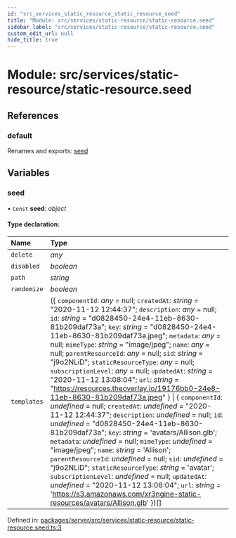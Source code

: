 ```yaml
---
id: "src_services_static_resource_static_resource_seed"
title: "Module: src/services/static-resource/static-resource.seed"
sidebar_label: "src/services/static-resource/static-resource.seed"
custom_edit_url: null
hide_title: true
---
```


# Module: src/services/static-resource/static-resource.seed

## References

### default

Renames and exports: [seed](src_services_static_resource_static_resource_seed.md#seed)

## Variables

### seed

• `Const` **seed**: *object*

#### Type declaration:

Name | Type |
:------ | :------ |
`delete` | *any* |
`disabled` | *boolean* |
`path` | *string* |
`randomize` | *boolean* |
`templates` | ({ `componentId`: *any* = null; `createdAt`: *string* = "2020-11-12 12:44:37"; `description`: *any* = null; `id`: *string* = "d0828450-24e4-11eb-8630-81b209daf73a"; `key`: *string* = "d0828450-24e4-11eb-8630-81b209daf73a.jpeg"; `metadata`: *any* = null; `mimeType`: *string* = "image/jpeg"; `name`: *any* = null; `parentResourceId`: *any* = null; `sid`: *string* = "j9o2NLiD"; `staticResourceType`: *any* = null; `subscriptionLevel`: *any* = null; `updatedAt`: *string* = "2020-11-12 13:08:04"; `url`: *string* = "https://resources.theoverlay.io/19176bb0-24e8-11eb-8630-81b209daf73a.jpeg" } \| { `componentId`: *undefined* = null; `createdAt`: *undefined* = "2020-11-12 12:44:37"; `description`: *undefined* = null; `id`: *undefined* = "d0828450-24e4-11eb-8630-81b209daf73a"; `key`: *string* = 'avatars/Allison.glb'; `metadata`: *undefined* = null; `mimeType`: *undefined* = "image/jpeg"; `name`: *string* = 'Allison'; `parentResourceId`: *undefined* = null; `sid`: *undefined* = "j9o2NLiD"; `staticResourceType`: *string* = 'avatar'; `subscriptionLevel`: *undefined* = null; `updatedAt`: *undefined* = "2020-11-12 13:08:04"; `url`: *string* = 'https://s3.amazonaws.com/xr3ngine-static-resources/avatars/Allison.glb' })[] |

Defined in: [packages/server/src/services/static-resource/static-resource.seed.ts:3](https://github.com/xr3ngine/xr3ngine/blob/66a84a950/packages/server/src/services/static-resource/static-resource.seed.ts#L3)

